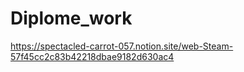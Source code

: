 # Diplome_work
 https://spectacled-carrot-057.notion.site/web-Steam-57f45cc2c83b42218dbae9182d630ac4
